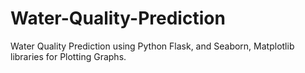# Water-Quality-Prediction
Water Quality Prediction using Python Flask, and Seaborn, Matplotlib libraries for Plotting Graphs.
